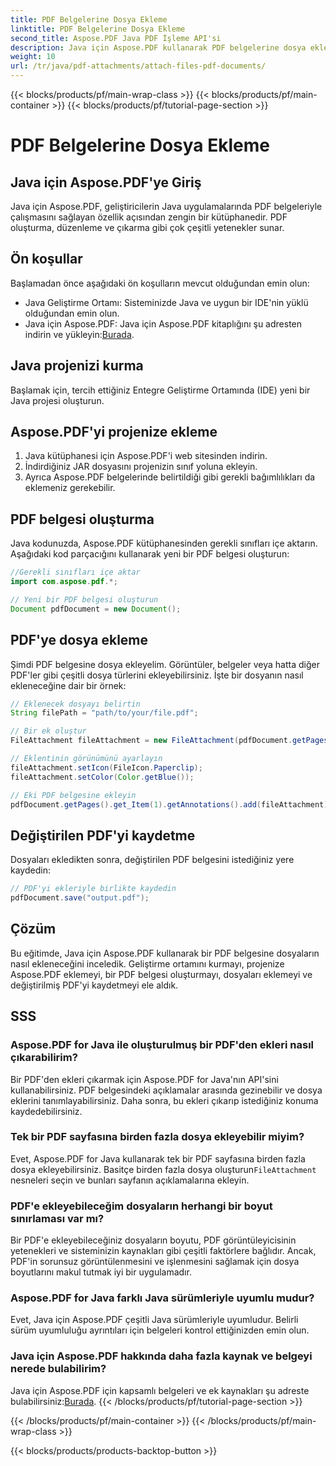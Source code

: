 ```yaml
---
title: PDF Belgelerine Dosya Ekleme
linktitle: PDF Belgelerine Dosya Ekleme
second_title: Aspose.PDF Java PDF İşleme API'si
description: Java için Aspose.PDF kullanarak PDF belgelerine dosya eklemeyi öğrenin. Adım adım kılavuzumuz PDF düzenlemeyi çocuk oyuncağı haline getirir.
weight: 10
url: /tr/java/pdf-attachments/attach-files-pdf-documents/
---
```


{{< blocks/products/pf/main-wrap-class >}}
{{< blocks/products/pf/main-container >}}
{{< blocks/products/pf/tutorial-page-section >}}

# PDF Belgelerine Dosya Ekleme


## Java için Aspose.PDF'ye Giriş

Java için Aspose.PDF, geliştiricilerin Java uygulamalarında PDF belgeleriyle çalışmasını sağlayan özellik açısından zengin bir kütüphanedir. PDF oluşturma, düzenleme ve çıkarma gibi çok çeşitli yetenekler sunar.

## Ön koşullar

Başlamadan önce aşağıdaki ön koşulların mevcut olduğundan emin olun:

- Java Geliştirme Ortamı: Sisteminizde Java ve uygun bir IDE'nin yüklü olduğundan emin olun.
-  Java için Aspose.PDF: Java için Aspose.PDF kitaplığını şu adresten indirin ve yükleyin:[Burada](https://releases.aspose.com/pdf/java/).

## Java projenizi kurma

Başlamak için, tercih ettiğiniz Entegre Geliştirme Ortamında (IDE) yeni bir Java projesi oluşturun.

## Aspose.PDF'yi projenize ekleme

1. Java kütüphanesi için Aspose.PDF'i web sitesinden indirin.
2. İndirdiğiniz JAR dosyasını projenizin sınıf yoluna ekleyin.
3. Ayrıca Aspose.PDF belgelerinde belirtildiği gibi gerekli bağımlılıkları da eklemeniz gerekebilir.

## PDF belgesi oluşturma

Java kodunuzda, Aspose.PDF kütüphanesinden gerekli sınıfları içe aktarın. Aşağıdaki kod parçacığını kullanarak yeni bir PDF belgesi oluşturun:

```java
//Gerekli sınıfları içe aktar
import com.aspose.pdf.*;

// Yeni bir PDF belgesi oluşturun
Document pdfDocument = new Document();
```

## PDF'ye dosya ekleme

Şimdi PDF belgesine dosya ekleyelim. Görüntüler, belgeler veya hatta diğer PDF'ler gibi çeşitli dosya türlerini ekleyebilirsiniz. İşte bir dosyanın nasıl ekleneceğine dair bir örnek:

```java
// Eklenecek dosyayı belirtin
String filePath = "path/to/your/file.pdf";

// Bir ek oluştur
FileAttachment fileAttachment = new FileAttachment(pdfDocument.getPages().get_Item(1), filePath);

// Eklentinin görünümünü ayarlayın
fileAttachment.setIcon(FileIcon.Paperclip);
fileAttachment.setColor(Color.getBlue());

// Eki PDF belgesine ekleyin
pdfDocument.getPages().get_Item(1).getAnnotations().add(fileAttachment);
```

## Değiştirilen PDF'yi kaydetme

Dosyaları ekledikten sonra, değiştirilen PDF belgesini istediğiniz yere kaydedin:

```java
// PDF'yi ekleriyle birlikte kaydedin
pdfDocument.save("output.pdf");
```

## Çözüm

Bu eğitimde, Java için Aspose.PDF kullanarak bir PDF belgesine dosyaların nasıl ekleneceğini inceledik. Geliştirme ortamını kurmayı, projenize Aspose.PDF eklemeyi, bir PDF belgesi oluşturmayı, dosyaları eklemeyi ve değiştirilmiş PDF'yi kaydetmeyi ele aldık.

## SSS

### Aspose.PDF for Java ile oluşturulmuş bir PDF'den ekleri nasıl çıkarabilirim?

Bir PDF'den ekleri çıkarmak için Aspose.PDF for Java'nın API'sini kullanabilirsiniz. PDF belgesindeki açıklamalar arasında gezinebilir ve dosya eklerini tanımlayabilirsiniz. Daha sonra, bu ekleri çıkarıp istediğiniz konuma kaydedebilirsiniz.

### Tek bir PDF sayfasına birden fazla dosya ekleyebilir miyim?

 Evet, Aspose.PDF for Java kullanarak tek bir PDF sayfasına birden fazla dosya ekleyebilirsiniz. Basitçe birden fazla dosya oluşturun`FileAttachment` nesneleri seçin ve bunları sayfanın açıklamalarına ekleyin.

### PDF'e ekleyebileceğim dosyaların herhangi bir boyut sınırlaması var mı?

Bir PDF'e ekleyebileceğiniz dosyaların boyutu, PDF görüntüleyicisinin yetenekleri ve sisteminizin kaynakları gibi çeşitli faktörlere bağlıdır. Ancak, PDF'in sorunsuz görüntülenmesini ve işlenmesini sağlamak için dosya boyutlarını makul tutmak iyi bir uygulamadır.

### Aspose.PDF for Java farklı Java sürümleriyle uyumlu mudur?

Evet, Java için Aspose.PDF çeşitli Java sürümleriyle uyumludur. Belirli sürüm uyumluluğu ayrıntıları için belgeleri kontrol ettiğinizden emin olun.

### Java için Aspose.PDF hakkında daha fazla kaynak ve belgeyi nerede bulabilirim?

Java için Aspose.PDF için kapsamlı belgeleri ve ek kaynakları şu adreste bulabilirsiniz:[Burada](https://reference.aspose.com/pdf/java/).
{{< /blocks/products/pf/tutorial-page-section >}}

{{< /blocks/products/pf/main-container >}}
{{< /blocks/products/pf/main-wrap-class >}}

{{< blocks/products/products-backtop-button >}}
